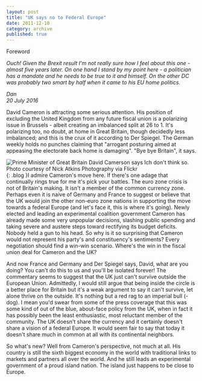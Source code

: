 ```yaml
---
layout: post
title: "UK says no to Federal Europe"
date: 2011-12-10
category: archive
published: true
---
```

Foreword

*Ouch!  Given the Brexit result I'm not really sure how I feel about this one - almost five years later.  On one hand I stand by my point here - a politician has a mandate and he needs to be true to it and himself.  On the other DC was probably two smart by half when it came to his EU home politics.*

*Dan*    
*20 July 2016*

David Cameron is attracting some serious attention. His position of excluding the United Kingdom from any future fiscal union is a polarizing issue in Brussels - albeit creating an imbalanced split at 26 to 1. It's polarizing too, no doubt, at home in Great Britain, though decidedly less imbalanced; and this is the crux of it according to Der Spiegel. The German weekly holds no punches claiming that "arrogant posturing aimed at appeasing the electorate back home is damaging". "Bye bye Britain", it says.  

![Prime Minister of Great Britain David Camerson says Ich
don't think so.  Photo courtesy of Nick Atkins Photography via Flickr]({{site.url}}/resources/blog-images/2011-12-10-david_cameron.jpg){: .blog }I admire Cameron's move here.  If there's one adage that continually rings true for me it's pick your battles.  The euro zone crisis is not of Britain's making.  It isn't a member of the common currency zone.  Perhaps even it is naive of Germany and France to suggest or believe that the UK would join the other non-euro zone nations in supporting the move towards a federal Europe (and let's face it, this is where it's going).  Newly elected and leading an experimental coalition government Cameron has already made some very unpopular decisions, slashing public spending and taking severe and austere steps toward rectifying its budget deficits.  Nobody held a gun to his head.  So why is it so surprising that Cameron would not represent his party's and constituency's sentiments?  Every negotiation should find a win-win scenario.  Where's the win in the fiscal union deal for Cameron and the UK?  

And now France and Germany and Der Spiegel says, David, what are you doing?  You can't do this to us and you'll be isolated forever!  The commentary seems to suggest that the UK just can't survive outside the European Union.  Admittedly, I would still argue that being inside the circle is a better place for Britain but it's a weak argument to say it can't survive, let alone thrive on the outside.  It's nothing but a red rag to an imperial bull (-dog). I mean you'd swear from some of the press coverage that this was some kind of out of the blue, about-face policy from the UK, when in fact it has possibly been the least enthusiastic, most reluctant member of the community.  The UK doesn't share the currency and it certainly doesn't share a vision of a federal Europe.  It would seem fair to say that today it doesn't share much in common at all with its continental neighbors.  

So what's new?  Well from Cameron's perspective, not much at all.  His country is still the sixth biggest economy in the world with traditional links to markets and partners all over the world.  And he still leads an experimental government of a proud island nation.  The island just happens to be close to Europe.
